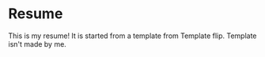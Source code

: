 # Resume
This is my resume! It is started from a template from Template flip. Template isn't made by me.
